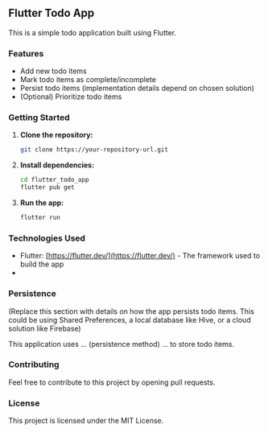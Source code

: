 ## Flutter Todo App

This is a simple todo application built using Flutter. 

### Features

* Add new todo items
* Mark todo items as complete/incomplete
* Persist todo items (implementation details depend on chosen solution)
* (Optional)  Prioritize todo items

### Getting Started

1. **Clone the repository:**

   ```bash
   git clone https://your-repository-url.git
   ```

2. **Install dependencies:**

   ```bash
   cd flutter_todo_app
   flutter pub get
   ```

3. **Run the app:**

   ```bash
   flutter run
   ```

### Technologies Used

* Flutter: [https://flutter.dev/](https://flutter.dev/) - The framework used to build the app
* 

### Persistence

(Replace this section with details on how the app persists todo items. This could be using Shared Preferences, a local database like Hive, or a cloud solution like Firebase)

This application uses ... (persistence method) ... to store todo items.

### Contributing

Feel free to contribute to this project by opening pull requests.


### License

This project is licensed under the MIT License.
